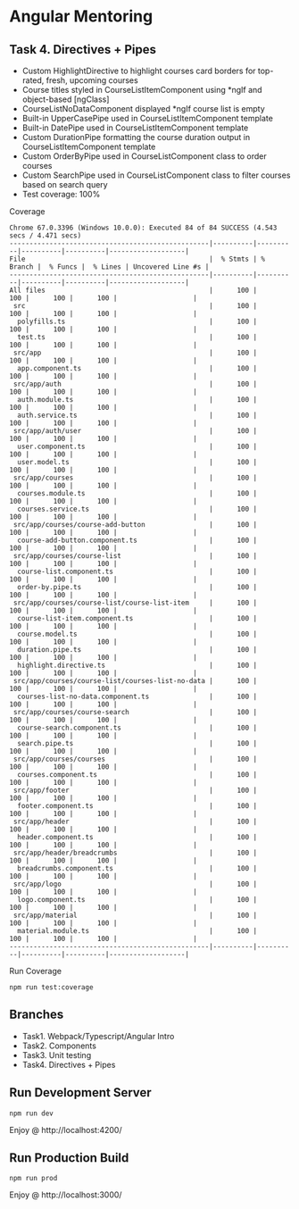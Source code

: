 # Angular Mentoring

## Task 4. Directives + Pipes
- Custom HighlightDirective to highlight courses card borders for top-rated, fresh, upcoming courses
- Course titles styled in CourseListItemComponent using *ngIf and object-based [ngClass]
- CourseListNoDataComponent displayed *ngIf course list is empty
- Built-in UpperCasePipe used in CourseListItemComponent template
- Built-in DatePipe used in CourseListItemComponent template
- Custom DurationPipe formatting the course duration output in CourseListItemComponent template
- Custom OrderByPipe used in CourseListComponent class to order courses
- Custom SearchPipe used in CourseListComponent class to filter courses based on search query
- Test coverage: 100%

Coverage
```
Chrome 67.0.3396 (Windows 10.0.0): Executed 84 of 84 SUCCESS (4.543 secs / 4.471 secs)
--------------------------------------------------|----------|----------|----------|----------|-------------------|
File                                              |  % Stmts | % Branch |  % Funcs |  % Lines | Uncovered Line #s |
--------------------------------------------------|----------|----------|----------|----------|-------------------|
All files                                         |      100 |      100 |      100 |      100 |                   |
 src                                              |      100 |      100 |      100 |      100 |                   |
  polyfills.ts                                    |      100 |      100 |      100 |      100 |                   |
  test.ts                                         |      100 |      100 |      100 |      100 |                   |
 src/app                                          |      100 |      100 |      100 |      100 |                   |
  app.component.ts                                |      100 |      100 |      100 |      100 |                   |
 src/app/auth                                     |      100 |      100 |      100 |      100 |                   |
  auth.module.ts                                  |      100 |      100 |      100 |      100 |                   |
  auth.service.ts                                 |      100 |      100 |      100 |      100 |                   |
 src/app/auth/user                                |      100 |      100 |      100 |      100 |                   |
  user.component.ts                               |      100 |      100 |      100 |      100 |                   |
  user.model.ts                                   |      100 |      100 |      100 |      100 |                   |
 src/app/courses                                  |      100 |      100 |      100 |      100 |                   |
  courses.module.ts                               |      100 |      100 |      100 |      100 |                   |
  courses.service.ts                              |      100 |      100 |      100 |      100 |                   |
 src/app/courses/course-add-button                |      100 |      100 |      100 |      100 |                   |
  course-add-button.component.ts                  |      100 |      100 |      100 |      100 |                   |
 src/app/courses/course-list                      |      100 |      100 |      100 |      100 |                   |
  course-list.component.ts                        |      100 |      100 |      100 |      100 |                   |
  order-by.pipe.ts                                |      100 |      100 |      100 |      100 |                   |
 src/app/courses/course-list/course-list-item     |      100 |      100 |      100 |      100 |                   |
  course-list-item.component.ts                   |      100 |      100 |      100 |      100 |                   |
  course.model.ts                                 |      100 |      100 |      100 |      100 |                   |
  duration.pipe.ts                                |      100 |      100 |      100 |      100 |                   |
  highlight.directive.ts                          |      100 |      100 |      100 |      100 |                   |
 src/app/courses/course-list/courses-list-no-data |      100 |      100 |      100 |      100 |                   |
  courses-list-no-data.component.ts               |      100 |      100 |      100 |      100 |                   |
 src/app/courses/course-search                    |      100 |      100 |      100 |      100 |                   |
  course-search.component.ts                      |      100 |      100 |      100 |      100 |                   |
  search.pipe.ts                                  |      100 |      100 |      100 |      100 |                   |
 src/app/courses/courses                          |      100 |      100 |      100 |      100 |                   |
  courses.component.ts                            |      100 |      100 |      100 |      100 |                   |
 src/app/footer                                   |      100 |      100 |      100 |      100 |                   |
  footer.component.ts                             |      100 |      100 |      100 |      100 |                   |
 src/app/header                                   |      100 |      100 |      100 |      100 |                   |
  header.component.ts                             |      100 |      100 |      100 |      100 |                   |
 src/app/header/breadcrumbs                       |      100 |      100 |      100 |      100 |                   |
  breadcrumbs.component.ts                        |      100 |      100 |      100 |      100 |                   |
 src/app/logo                                     |      100 |      100 |      100 |      100 |                   |
  logo.component.ts                               |      100 |      100 |      100 |      100 |                   |
 src/app/material                                 |      100 |      100 |      100 |      100 |                   |
  material.module.ts                              |      100 |      100 |      100 |      100 |                   |
--------------------------------------------------|----------|----------|----------|----------|-------------------|
```
Run Coverage
```
npm run test:coverage
```


## Branches
 - Task1. Webpack/Typescript/Angular Intro
 - Task2. Components
 - Task3. Unit testing
 - Task4. Directives + Pipes

## Run Development Server
```
npm run dev
```
Enjoy @ http://localhost:4200/

## Run Production Build
```
npm run prod
```
Enjoy @ http://localhost:3000/
